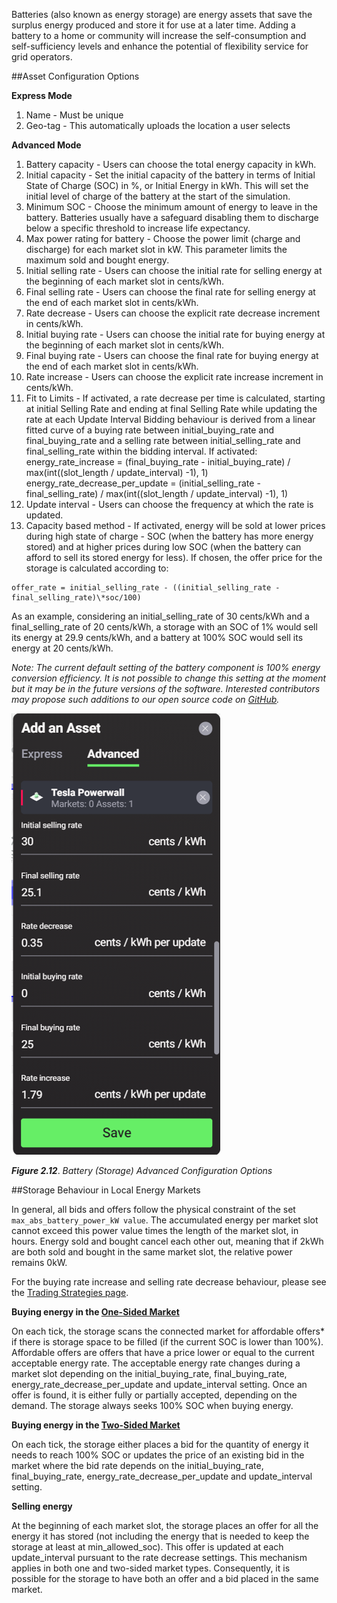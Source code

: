 Batteries (also known as energy storage) are energy assets that save the surplus energy produced and store it for use at a later time. Adding a battery to a home or community will increase the self-consumption and self-sufficiency levels and enhance the potential of flexibility service for grid operators.

##Asset Configuration Options

**Express Mode**

1. Name - Must be unique
2. Geo-tag - This automatically uploads the location a user selects

**Advanced Mode**

1. Battery capacity - Users can choose the total energy capacity in kWh.
2. Initial capacity - Set the initial capacity of the battery in terms of Initial State of Charge (SOC) in %, or Initial Energy in kWh. This will set the initial level of charge of the battery at the start of the simulation.
3. Minimum SOC - Choose the minimum amount of energy to leave in the battery. Batteries usually have a safeguard disabling them to discharge below a specific threshold to increase life expectancy.
4. Max power rating for battery - Choose the power limit (charge and discharge) for each market slot in kW. This parameter limits the maximum sold and bought energy.
5. Initial selling rate - Users can choose the initial  rate for selling energy at the beginning of each market slot in cents/kWh.
6. Final selling rate - Users can choose the final rate for selling energy at the end of each market slot in cents/kWh.
7. Rate decrease - Users can choose the explicit rate decrease increment in cents/kWh.
8. Initial buying rate - Users can choose the initial rate for buying energy at the beginning of each market slot in cents/kWh.
9. Final buying rate - Users can choose the final rate for buying energy at the end of each market slot in cents/kWh.
10. Rate increase - Users can choose the explicit rate increase increment in cents/kWh.
11. Fit to Limits - If activated, a rate decrease per time is calculated, starting at initial Selling Rate and ending at final Selling Rate while updating the rate at each Update Interval Bidding behaviour is derived from a linear fitted curve of a buying rate between initial_buying_rate and final_buying_rate and a selling rate between initial_selling_rate and final_selling_rate within the bidding interval. If activated: energy_rate_increase = (final_buying_rate - initial_buying_rate) / max(int((slot_length / update_interval) -1), 1) energy_rate_decrease_per_update = (initial_selling_rate - final_selling_rate) / max(int((slot_length / update_interval) -1), 1)
12. Update interval - Users can choose the frequency at which the rate is updated.
13. Capacity based method - If activated, energy will be sold at lower prices during high state of charge - SOC (when the battery has more energy stored) and at higher prices during low SOC (when the battery can afford to sell its stored energy for less). If chosen, the offer price for the storage is calculated according to:

```
offer_rate = initial_selling_rate - ((initial_selling_rate - final_selling_rate)\*soc/100)
```

As an example, considering an initial_selling_rate of 30 cents/kWh and a final_selling_rate of 20 cents/kWh, a storage with an SOC of 1% would sell its energy at 29.9 cents/kWh, and a battery at 100% SOC would sell its energy at 20 cents/kWh.

*Note: The current default setting of  the battery component is 100% energy conversion efficiency.  It is not possible to change this setting at the moment but it may be in the future versions of the software. Interested contributors may propose such additions to our open source code on [GitHub](https://github.com/gridsingularity/gsy-e).*

![alt_text](img/battery-advanced.png)

***Figure 2.12***. *Battery (Storage) Advanced Configuration Options*

##Storage Behaviour in Local Energy Markets

In general, all bids and offers follow the physical constraint of the set ```max_abs_battery_power_kW value```. The accumulated energy per market slot cannot exceed this power value times the length of the market slot, in hours. Energy sold and bought cancel each other out, meaning that if 2kWh are both sold and bought in the same market slot, the relative power remains 0kW.

For the buying rate increase and selling rate decrease behaviour, please see the [Trading Strategies page](default-trading-strategy.md).

**Buying energy in the [One-Sided Market](one-sided-pay-as-offer.md)**

On each tick, the storage scans the connected market for affordable offers* if there is storage space to be filled (if the current SOC is lower than 100%). Affordable offers are offers that have a price lower or equal to the current acceptable energy rate. The acceptable energy rate changes during a market slot depending on the initial_buying_rate, final_buying_rate, energy_rate_decrease_per_update and update_interval setting. Once an offer is found, it is either fully or partially accepted, depending on the demand. The storage always seeks 100% SOC when buying energy.

**Buying energy in the [Two-Sided Market](two-sided-pay-as-bid.md)**

On each tick, the storage either places a bid for the quantity of energy it needs to reach 100% SOC or updates the price of an existing bid in the market where the bid rate depends on the initial_buying_rate, final_buying_rate, energy_rate_decrease_per_update and update_interval setting.

**Selling energy**

At the beginning of each market slot, the storage places an offer for all the energy it has stored (not including the energy that is needed to keep the storage at least at min_allowed_soc). This offer is updated at each update_interval pursuant to the rate decrease settings. This mechanism applies in both one and two-sided market types. Consequently, it is possible for the storage to have both an offer and a bid placed in the same market.
